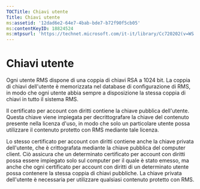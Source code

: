 ```yaml
---
TOCTitle: Chiavi utente
Title: Chiavi utente
ms:assetid: '12dad6e2-64e7-4bab-bde7-b72f90f5cb05'
ms:contentKeyID: 18824524
ms:mtpsurl: 'https://technet.microsoft.com/it-it/library/Cc720202(v=WS.10)'
---
```


Chiavi utente
=============

Ogni utente RMS dispone di una coppia di chiavi RSA a 1024 bit. La coppia di chiavi dell'utente è memorizzata nel database di configurazione di RMS, in modo che ogni utente abbia sempre a disposizione la stessa coppia di chiavi in tutto il sistema RMS.

Il certificato per account con diritti contiene la chiave pubblica dell'utente. Questa chiave viene impiegata per decrittografare la chiave del contenuto presente nella licenza d'uso, in modo che solo un particolare utente possa utilizzare il contenuto protetto con RMS mediante tale licenza.

Lo stesso certificato per account con diritti contiene anche la chiave privata dell'utente, che è crittografata mediante la chiave pubblica del computer client. Ciò assicura che un determinato certificato per account con diritti possa essere impiegato solo sul computer per il quale è stato emesso, ma anche che ogni certificato per account con diritti di un determinato utente possa contenere la stessa coppia di chiavi pubbliche. La chiave privata dell'utente è necessaria per utilizzare qualsiasi contenuto protetto con RMS.
